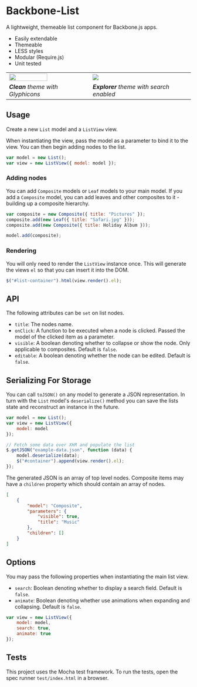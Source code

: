 Backbone-List
====================

A lightweight, themeable list component for Backbone.js apps.

* Easily extendable
* Themeable
* LESS styles
* Modular (Require.js)
* Unit tested

<table>
<tr>
<td><img height="70%" src="https://raw.github.com/st3redstripe/Backbone-List/master/src/clean.png"/></td>
<td><img src="https://raw.github.com/st3redstripe/Backbone-List/master/src/explorer.png"/></td>
</tr>
<tr>
<td><em><strong>Clean</strong> theme with Glyphicons</em></td>
<td><em><strong>Explorer</strong> theme with search enabled</em></td>
</tr>
</table>

## Usage

Create a new `List` model and a `ListView` view.

When instantiating the view, pass the model as a parameter to bind it to the view. You can then begin adding nodes to the list.

```js
var model = new List();
var view = new ListView({ model: model });
```

### Adding nodes

You can add `Composite` models or `Leaf` models to your main model. If you add a `Composite` model, you can add leaves and other composites to it - building up a composite hierarchy.

```js
var composite = new Composite({ title: "Pictures" });
composite.add(new Leaf({ title: "Safari.jpg" }));
composite.add(new Composite({ title: Holiday Album }));

model.add(composite);
```

### Rendering
You will only need to render the `ListView` instance once. This will generate the views `el` so that you can insert it into the DOM.

```js
$("#list-container").html(view.render().el);
```

## API

The following attributes can be `set` on list nodes.

* `title`: The nodes name.
* `onClick`: A function to be executed when a node is clicked. Passed the model of the clicked item as a parameter.
* `visible`: A boolean denoting whether to collapse or show the node. Only applicable to composites. Default is `false`.
* `editable`: A boolean denoting whether the node can be edited. Default is `false`.

## Serializing For Storage

You can call `toJSON()` on any model to generate a JSON representation. In turn with the `List` model's `deserialize()` method you can save the lists state and reconstruct an instance in the future.

```js
var model = new List();
var view = new ListView({
	model: model
});

// Fetch some data over XHR and populate the list
$.getJSON("example-data.json", function (data) {
	model.deserialize(data);
	$("#container").append(view.render().el);
});
```

The generated JSON is an array of top level nodes. Composite items may have a `children` property which should contain an array of nodes.

```json
[
	{
		"model": "Composite",
		"parameters": {
			"visible": true,
			"title": "Music"
		},
		"children": []
	}
]
```


## Options

You may pass the following properties when instantiating the main list view.

* `search`: Boolean denoting whether to display a search field. Default is `false`.
* `animate`: Boolean denoting whether use animations when expanding and collapsing. Default is `false`.

```js
var view = new ListView({
	model: model,
	search: true,
	animate: true
});
```

## Tests

This project uses the Mocha test framework. To run the tests, open the spec runner `test/index.html` in a browser.